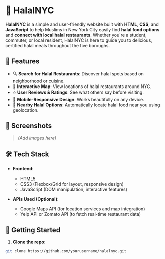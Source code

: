 # 🕌 HalalNYC

**HalalNYC** is a simple and user-friendly website built with **HTML**, **CSS**, and **JavaScript** to help Muslims in New York City easily find **halal food options** and **connect with local halal restaurants**. Whether you're a student, commuter, or local resident, HalalNYC is here to guide you to delicious, certified halal meals throughout the five boroughs.

## 🌟 Features

- 🔍 **Search for Halal Restaurants**: Discover halal spots based on neighborhood or cuisine.
- 📍 **Interactive Map**: View locations of halal restaurants around NYC.
- ⭐ **User Reviews & Ratings**: See what others say before visiting.
- 📱 **Mobile-Responsive Design**: Works beautifully on any device.
- 🧭 **Nearby Halal Options**: Automatically locate halal food near you using geolocation.

## 📸 Screenshots

> *(Add images here)*

## 🛠 Tech Stack

- **Frontend**:  
  - HTML5  
  - CSS3 (Flexbox/Grid for layout, responsive design)  
  - JavaScript (DOM manipulation, interactive features)  

- **APIs Used (Optional)**:  
  - Google Maps API (for location services and map integration)  
  - Yelp API or Zomato API (to fetch real-time restaurant data)

## 🚀 Getting Started

1. **Clone the repo:**

```bash
git clone https://github.com/yourusername/halalnyc.git
